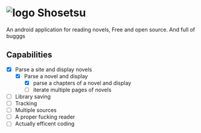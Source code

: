 # ![logo](https://github.com/Doomsdayrs/shosetsu/raw/master/app/src/main/res/mipmap-hdpi/ic_launcher.png) Shosetsu
An android application for reading novels, Free and open source. And full of bugggs

## Capabilities
- [x] Parse a site and display novels
  - [x] Parse a novel and display
    - [x] parse a chapters of a novel and display
    - [ ] iterate multiple pages of novels
- [ ] Library saving
- [ ] Tracking
- [ ] Multiple sources
- [ ] A proper fucking reader
- [ ] Actually efficent coding
